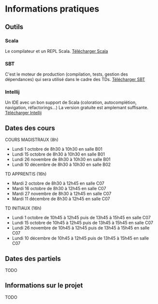 # Informations pratiques

## Outils
### Scala
Le compilateur et un REPL Scala.
[Télécharger Scala](https://www.scala-lang.org/download/)

### SBT
C'est le moteur de production (compilation, tests, gestion des dépendances) qui sera utilisé dans le cadre des TDs.
[Télécharger SBT](https://www.scala-sbt.org/download.html)

### Intellij
Un IDE avec un bon support de Scala (coloration, autocomplétion, navigation, réfactorings...)
La version gratuite est amplemant suffisante.
[Télécharger Intellij](https://www.jetbrains.com/idea/download/)


## Dates des cours
COURS MAGISTRAUX (8h)
- Lundi 1 octobre de 8h30 à 10h30 en salle B01
- Lundi 15 octobre de 8h30 à 10h30 en salle B01 
- Lundi 26 novembre de 8h30 à 10h30 en salle B01
- Lundi 10 décembre de 8h30 à 10h30 en salle B02

TD APPRENTIS (16h)
- Mardi 2 octobre de 8h30 à 12h45 en salle C07
- Mardi 16 octobre de 8h30 à 12h45 en salle C07
- Mardi 27 novembre de 8h30 à 12h45 en salle C07
- Mardi 11 décembre de 8h30 à 12h45 en salle C07

TD INITIAUX (16h)
- Lundi 1 octobre de 10h45 à 12h45 puis de 13h45 à 15h45 en salle C07
- Lundi 15 octobre de 10h45 à 12h45 puis de 13h45 à 15h45 en salle C07 
- Lundi 26 novembre de 10h45 à 12h45 puis de 13h45 à 15h45 en salle C07
- Lundi 10 décembre de 10h45 à 12h45 puis de 13h45 à 15h45 en salle C07


## Dates des partiels
TODO

## Informations sur le projet
TODO
